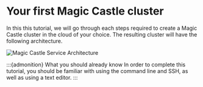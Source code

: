 # Your first Magic Castle cluster

In this this tutorial, we will go through each steps required to create a Magic Castle cluster
in the cloud of your choice. The resulting cluster will have the following architecture.

![Magic Castle Service Architecture](https://docs.google.com/drawings/d/e/2PACX-1vRGFtPevjgM0_ZrkIBQY881X73eQGaXDJ1Fb48Z0DyOe61h2dYdw0urWF2pQZWUTdcNSAM868sQ2Sii/pub?w=1259&amp;h=960)

:::{admonition} What you should already know
In order to complete this tutorial, you should be familiar with using the command line and SSH, as well as using a text editor.
:::

```{tableofcontents}
```

